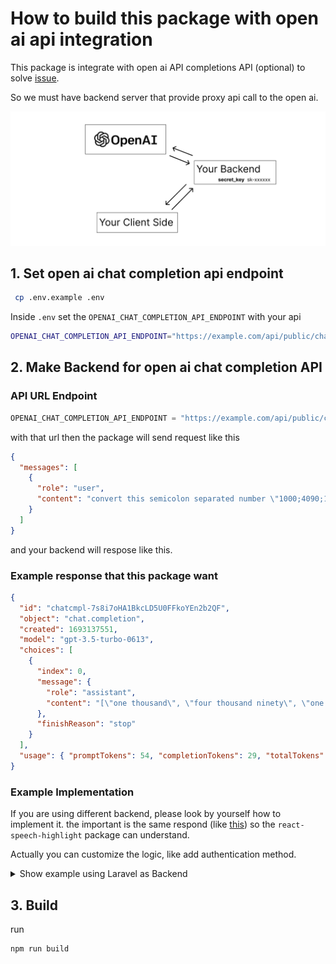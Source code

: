 # How to build this package with open ai api integration

This package is integrate with open ai API completions API (optional) to solve [issue](PROBLEMS.md#6-wrong-read-number).

So we must have backend server that provide proxy api call to the open ai.

![Open AI API](/img/chat_gpt_api.png)

## 1. Set open ai chat completion api endpoint

```bash
 cp .env.example .env
```

Inside `.env` set the `OPENAI_CHAT_COMPLETION_API_ENDPOINT` with your api

```bash
OPENAI_CHAT_COMPLETION_API_ENDPOINT="https://example.com/api/public/chat"
```

## 2. Make Backend for open ai chat completion API

### API URL Endpoint

```js
OPENAI_CHAT_COMPLETION_API_ENDPOINT = "https://example.com/api/public/chat";
```

with that url then the package will send request like this

```json
{
  "messages": [
    {
      "role": "user",
      "content": "convert this semicolon separated number \"1000;4090;1000000;1,2;9001;30,1\" into word form number with language \"en-US\" return the result as array. don't explain"
    }
  ]
}
```

and your backend will respose like this.

### Example response that this package want

```json
{
  "id": "chatcmpl-7s8i7oHA1BkcLD5U0FFkoYEn2b2QF",
  "object": "chat.completion",
  "created": 1693137551,
  "model": "gpt-3.5-turbo-0613",
  "choices": [
    {
      "index": 0,
      "message": {
        "role": "assistant",
        "content": "[\"one thousand\", \"four thousand ninety\", \"one million\", \"one point two\", \"nine thousand one\", \"thirty point one\"]"
      },
      "finishReason": "stop"
    }
  ],
  "usage": { "promptTokens": 54, "completionTokens": 29, "totalTokens": 83 }
}
```

### Example Implementation

If you are using different backend, please look by yourself how to implement it. the important is the same respond (like [this](#example-response-that-this-package-want)) so the `react-speech-highlight` package can understand.

Actually you can customize the logic, like add authentication method.

<details>
  <summary>Show example using Laravel as Backend</summary>

<br/>

See open ai laravel package [github.com/openai-php/laravel](https://github.com/openai-php/laravel)

### Router

`routes/api.php`

```php
/* OpenAI */
Route::name("openai.")->controller(OpenAIController::class)->group(function () {
    // chat gpt
    Route::post('chat',  'chatPost')->name('chat_gpt_new');
});
```

Controller

`OpenAIController.php`

```php
class OpenAIController extends Controller
{
    public function chatPost(Request $request){
        $origin = $request->header('Origin');

        $allowed_domain = [
            // Production url
            "https://example.com" =>  "sk-xxx_your_secret_key",

            // Development url
            "http://localhost:3000" => "sk-xxx_your_secret_key",
        ];

        if (!isset($allowed_domain[$origin])) {
            return response()->json([
                "status" => false,
                "message" => "Invalid request, please contact support!"
            ], 400);
        } else {
            if (strpos($origin, 'localhost') !== false) {
                if (app()->environment() != "local") {
                    return response()->json([
                        "status" => false,
                        "message" => "Invalid request, please contact support!"
                    ], 400);
                }
            }
        }

        $api_key = $allowed_domain[$origin];
        $bodyData = $request->all();

        if (!isset($bodyData['messages'])) {
            return response()->json([
                "status" => false,
                "message" => "please post 'messages' as body request"
            ], 400);
        }

        // This package is have problem don't use it -> https://github.com/openai-php/laravel
        // https://github.com/openai-php/laravel/issues/51#issuecomment-1651224516

        // Use approach like this instead
        $result = Http::withToken($api_key)
            ->baseUrl('https://api.openai.com/v1/')
            ->retry(5, 500)
            ->post(
                'https://api.openai.com/v1/chat/completions',
                [
                    'model' => 'gpt-3.5-turbo',
                    'messages' => $bodyData["messages"],
                    // 'functions' => [
                    //     [
                    //         'name' => $function, 'parameters' => config('schema.'.$function),
                    //     ],
                    // ],
                    // 'function_call' => [
                    //     'name' => $function,
                    // ],
                    // 'temperature' => 0.6,
                    // 'top_p' => 1,
                ]
            )
            ->throw()
            ->json();

        return $result;
    }
}
```

</details>


## 3. Build

run 

```bash
npm run build
```